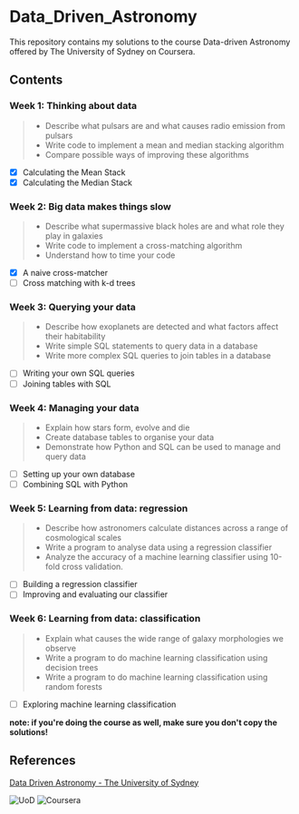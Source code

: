 # Data_Driven_Astronomy
This repository contains my solutions to the course Data-driven Astronomy offered by The University of Sydney on Coursera.

## Contents
### Week 1: Thinking about data
> * Describe what pulsars are and what causes radio emission from pulsars
> * Write code to implement a mean and median stacking algorithm
> * Compare possible ways of improving these algorithms
- [x] Calculating the Mean Stack
- [x] Calculating the Median Stack
### Week 2: Big data makes things slow
> * Describe what supermassive black holes are and what role they play in galaxies
> * Write code to implement a cross-matching algorithm
> * Understand how to time your code
- [x] A naive cross-matcher
- [ ] Cross matching with k-d trees
### Week 3: Querying your data
> * Describe how exoplanets are detected and what factors affect their habitability
> * Write simple SQL statements to query data in a database
> * Write more complex SQL queries to join tables in a database
- [ ] Writing your own SQL queries
- [ ] Joining tables with SQL
### Week 4: Managing your data
> * Explain how stars form, evolve and die
> * Create database tables to organise your data
> * Demonstrate how Python and SQL can be used to manage and query data
- [ ] Setting up your own database
- [ ] Combining SQL with Python
### Week 5: Learning from data: regression
> * Describe how astronomers calculate distances across a range of cosmological scales
> * Write a program to analyse data using a regression classifier
> * Analyze the accuracy of a machine learning classifier using 10-fold cross validation.
- [ ] Building a regression classifier
- [ ] Improving and evaluating our classifier
### Week 6: Learning from data: classification
> * Explain what causes the wide range of galaxy morphologies we observe
> * Write a program to do machine learning classification using decision trees
> * Write a program to do machine learning classification using random forests
- [ ] Exploring machine learning classification

**note: if you're doing the course as well, make sure you don't copy the solutions!**

## References
[Data Driven Astronomy - The University of Sydney](https://www.coursera.org/learn/data-driven-astronomy)

![UoD](https://d1yjjnpx0p53s8.cloudfront.net/styles/logo-thumbnail/s3/042014/university_of_sydney_-_2_0.png?itok=oxqD6bPa)
![Coursera](https://d3njjcbhbojbot.cloudfront.net/web/images/favicons/apple-touch-icon-144x144.png)
